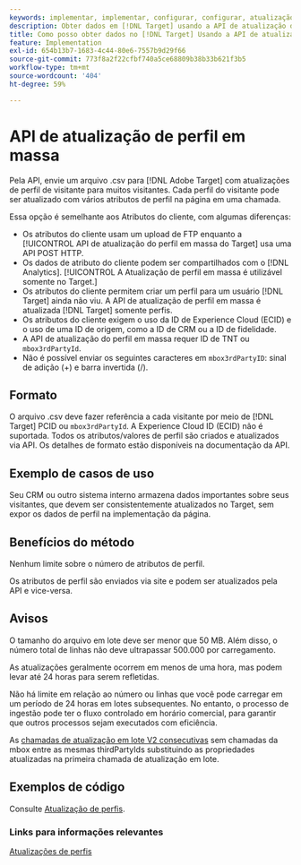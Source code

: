 ```yaml
---
keywords: implementar, implementar, configurar, configurar, atualização de perfil em massa
description: Obter dados em [!DNL Target] usando a API de atualização de perfil em massa.
title: Como posso obter dados no [!DNL Target] Usando a API de atualização de perfil em massa?
feature: Implementation
exl-id: 654b13b7-1683-4c44-80e6-7557b9d29f66
source-git-commit: 773f8a2f22cfbf740a5ce68809b38b33b621f3b5
workflow-type: tm+mt
source-wordcount: '404'
ht-degree: 59%

---
```


# API de atualização de perfil em massa

Pela API, envie um arquivo .csv para [!DNL Adobe Target] com atualizações de perfil de visitante para muitos visitantes. Cada perfil do visitante pode ser atualizado com vários atributos de perfil na página em uma chamada.

Essa opção é semelhante aos Atributos do cliente, com algumas diferenças:

* Os atributos do cliente usam um upload de FTP enquanto a [!UICONTROL API de atualização do perfil em massa do Target] usa uma API POST HTTP.
* Os dados de atributo do cliente podem ser compartilhados com o [!DNL Analytics]. [!UICONTROL A Atualização de perfil em massa é utilizável somente no Target.]
* Os atributos do cliente permitem criar um perfil para um usuário [!DNL Target] ainda não viu. A API de atualização de perfil em massa é atualizada [!DNL Target] somente perfis.
* Os atributos do cliente exigem o uso da ID de Experience Cloud (ECID) e o uso de uma ID de origem, como a ID de CRM ou a ID de fidelidade.
* A API de atualização do perfil em massa requer ID de TNT ou `mbox3rdPartyId`.
* Não é possível enviar os seguintes caracteres em `mbox3rdPartyID`: sinal de adição (+) e barra invertida (/).

## Formato

O arquivo .csv deve fazer referência a cada visitante por meio de [!DNL Target] PCID ou `mbox3rdPartyId`. A Experience Cloud ID (ECID) não é suportada. Todos os atributos/valores de perfil são criados e atualizados via API. Os detalhes de formato estão disponíveis na documentação da API.

## Exemplo de casos de uso

Seu CRM ou outro sistema interno armazena dados importantes sobre seus visitantes, que devem ser consistentemente atualizados no Target, sem expor os dados de perfil na implementação da página.

## Benefícios do método

Nenhum limite sobre o número de atributos de perfil.

Os atributos de perfil são enviados via site e podem ser atualizados pela API e vice-versa.

## Avisos

O tamanho do arquivo em lote deve ser menor que 50 MB. Além disso, o número total de linhas não deve ultrapassar 500.000 por carregamento.

As atualizações geralmente ocorrem em menos de uma hora, mas podem levar até 24 horas para serem refletidas.

Não há limite em relação ao número ou linhas que você pode carregar em um período de 24 horas em lotes subsequentes. No entanto, o processo de ingestão pode ter o fluxo controlado em horário comercial, para garantir que outros processos sejam executados com eficiência.

As [chamadas de atualização em lote V2 consecutivas](https://developers.adobetarget.com/api/#updating-profiles) sem chamadas da mbox entre as mesmas thirdPartyIds substituindo as propriedades atualizadas na primeira chamada de atualização em lote.

## Exemplos de código

Consulte [Atualização de perfis](https://developers.adobetarget.com/api/#updating-profiles).

### Links para informações relevantes

[Atualizações de perfis](https://developers.adobetarget.com/api/#updating-profiles)
